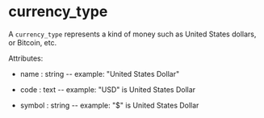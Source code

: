 # currency_type

A `currency_type` represents a kind of money such as United States dollars, or Bitcoin, etc.

Attributes:

* name : string -- example: "United States Dollar"

* code : text -- example: "USD" is United States Dollar

* symbol : string -- example: "$" is United States Dollar
